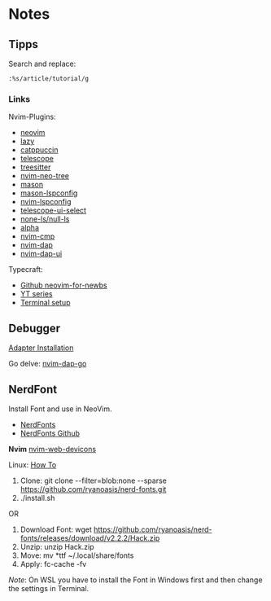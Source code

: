 # Notes

## Tipps

Search and replace:

`:%s/article/tutorial/g`





### Links

Nvim-Plugins:

- [neovim](https://github.com/neovim/neovim)
- [lazy](https://github.com/folke/lazy.nvim)
- [catppuccin](https://github.com/catppuccin/nvim)
- [telescope](https://github.com/nvim-telescope/telescope.nvim)
- [treesitter](https://github.com/nvim-treesitter/nvim-treesitter)
- [nvim-neo-tree](https://github.com/nvim-neo-tree/neo-tree.nvim)
- [mason](https://github.com/williamboman/mason.nvim)
- [mason-lspconfig](https://github.com/williamboman/mason-lspconfig.nvim)
- [nvim-lspconfig](https://github.com/neovim/nvim-lspconfig)
- [telescope-ui-select](https://github.com/nvim-telescope/telescope-ui-select.nvim)
- [none-ls/null-ls](https://github.com/nvimtools/none-ls.nvim)
- [alpha](https://github.com/goolord/alpha-nvim)
- [nvim-cmp](https://github.com/hrsh7th/nvim-cmp)
- [nvim-dap](https://github.com/mfussenegger/nvim-dap)
- [nvim-dap-ui](https://github.com/rcarriga/nvim-dap-ui)



Typecraft:

- [Github neovim-for-newbs](https://github.com/cpow/neovim-for-newbs)
- [YT series](https://www.youtube.com/watch?v=4zyZ3sw_ulc)
- [Terminal setup](https://www.youtube.com/watch?v=wNQpDWLs4To)



## Debugger

[Adapter Installation](https://github.com/mfussenegger/nvim-dap/wiki/Debug-Adapter-installation)

Go delve:
[nvim-dap-go](https://github.com/leoluz/nvim-dap-go)



## NerdFont

Install Font and use in NeoVim.


- [NerdFonts](https://www.nerdfonts.com)
- [NerdFonts Github](https://github.com/ryanoasis/nerd-fonts)

**Nvim**
[nvim-web-devicons](https://github.com/nvim-tree/nvim-web-devicons)


Linux:
[How To](https://www.geekbits.io/how-to-install-nerd-fonts-on-linux/)

1. Clone: git clone --filter=blob:none --sparse https://github.com/ryanoasis/nerd-fonts.git
2. ./install.sh <FontName>

OR

1. Download Font: wget https://github.com/ryanoasis/nerd-fonts/releases/download/v2.2.2/Hack.zip
2. Unzip: unzip Hack.zip
3. Move: mv *ttf ~/.local/share/fonts
4. Apply: fc-cache -fv



*Note*: On WSL you have to install the Font in Windows first and then change the settings in Terminal.

